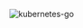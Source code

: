 ![kubernetes-go](https://user-images.githubusercontent.com/16834522/87371552-36aa3480-c5b8-11ea-84fc-f5e325ad2aa6.gif)
